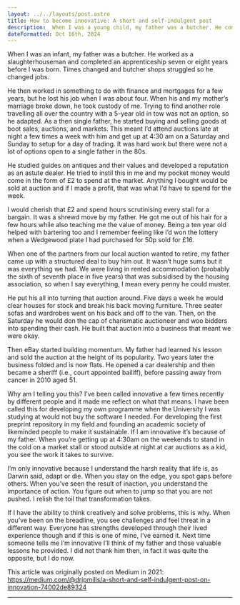 ```yaml
---
layout: ../../layouts/post.astro
title: How to become innovative: A short and self-indulgent post
description:  When I was a young child, my father was a butcher. He completed an apprenticeship six plus years before I was born and worked in the role for about ten years. Times changed and butcher shops struggled so he changed jobs.
dateFormatted: Oct 16th, 2024
---
```


When I was an infant, my father was a butcher. He worked as a slaughterhouseman and completed an apprenticeship seven or eight years before I was born. Times changed and butcher shops struggled so he changed jobs.

He then worked in something to do with finance and mortgages for a few years, but he lost his job when I was about four. When his and my mother’s marriage broke down, he took custody of me. Trying to find another role travelling all over the country with a 5-year old in tow was not an option, so he adapted. As a then single father, he started buying and selling goods at boot sales, auctions, and markets. This meant I’d attend auctions late at night a few times a week with him and get up at 4:30 am on a Saturday and Sunday to setup for a day of trading. It was hard work but there were not a lot of options open to a single father in the 80s. 

He studied guides on antiques and their values and developed a reputation as an astute dealer. He tried to instil this in me and my pocket money would come in the form of £2 to spend at the market. Anything I bought would be sold at auction and if I made a profit, that was what I’d have to spend for the week.

I would cherish that £2 and spend hours scrutinising every stall for a bargain. It was a shrewd move by my father. He got me out of his hair for a few hours while also teaching me the value of money. Being a ten year old helped with bartering too and I remember feeling like I’d won the lottery when a Wedgewood plate I had purchased for 50p sold for £16.

When one of the partners from our local auction wanted to retire, my father came up with a structured deal to buy him out. It wasn’t huge sums but it was everything we had. We were living in rented accommodation (probably the sixth of seventh place in five years) that was subsidised by the housing association, so when I say everything, I mean every penny he could muster.

He put his all into turning that auction around. Five days a week he would clear houses for stock and break his back moving furniture. Three seater sofas and wardrobes went on his back and off to the van. Then, on the Saturday he would don the cap of charismatic auctioneer and woo bidders into spending their cash. He built that auction into a business that meant we were okay.

Then eBay started building momentum. My father had learned his lesson and sold the auction at the height of its popularity. Two years later the business folded and is now flats. He opened a car dealership and then became a sheriff (i.e., court appointed bailiff), before passing away from cancer in 2010 aged 51.

Why am I telling you this? I’ve been called innovative a few times recently by different people and it made me reflect on what that means. I have been called this for developing my own programme when the University I was studying at would not buy the software I needed. For developing the first preprint repository in my field and founding an academic society of likeminded people to make it sustainable. If I am innovative it’s because of my father. When you’re getting up at 4:30am on the weekends to stand in the cold on a market stall or stood outside at night at car auctions as a kid, you see the work it takes to survive.

I’m only innovative because I understand the harsh reality that life is, as Darwin said, adapt or die. When you stay on the edge, you spot gaps before others. When you’ve seen the result of inaction, you understand the importance of action. You figure out when to jump so that you are not pushed. I relish the toil that transformation takes.

If I have the ability to think creatively and solve problems, this is why. When you’ve been on the breadline, you see challenges and feel threat in a different way. Everyone has strengths developed through their lived experience though and if this is one of mine, I’ve earned it. Next time someone tells me I’m innovative I’ll think of my father and those valuable lessons he provided. I did not thank him then, in fact it was quite the opposite, but I do now.

This article was originally posted on Medium in 2021: https://medium.com/@drjpmills/a-short-and-self-indulgent-post-on-innovation-74002de89324


* * *

